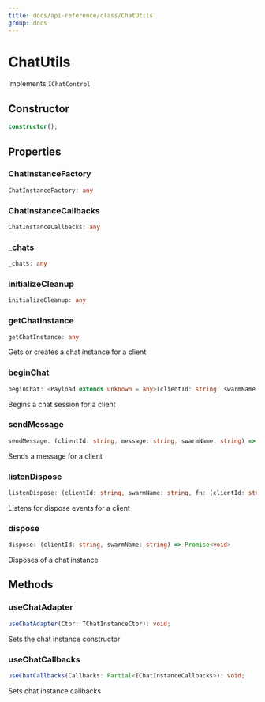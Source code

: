 ```yaml
---
title: docs/api-reference/class/ChatUtils
group: docs
---
```


# ChatUtils

Implements `IChatControl`

## Constructor

```ts
constructor();
```

## Properties

### ChatInstanceFactory

```ts
ChatInstanceFactory: any
```

### ChatInstanceCallbacks

```ts
ChatInstanceCallbacks: any
```

### _chats

```ts
_chats: any
```

### initializeCleanup

```ts
initializeCleanup: any
```

### getChatInstance

```ts
getChatInstance: any
```

Gets or creates a chat instance for a client

### beginChat

```ts
beginChat: <Payload extends unknown = any>(clientId: string, swarmName: string, payload?: Payload) => Promise<boolean>
```

Begins a chat session for a client

### sendMessage

```ts
sendMessage: (clientId: string, message: string, swarmName: string) => Promise<string>
```

Sends a message for a client

### listenDispose

```ts
listenDispose: (clientId: string, swarmName: string, fn: (clientId: string) => void) => void
```

Listens for dispose events for a client

### dispose

```ts
dispose: (clientId: string, swarmName: string) => Promise<void>
```

Disposes of a chat instance

## Methods

### useChatAdapter

```ts
useChatAdapter(Ctor: TChatInstanceCtor): void;
```

Sets the chat instance constructor

### useChatCallbacks

```ts
useChatCallbacks(Callbacks: Partial<IChatInstanceCallbacks>): void;
```

Sets chat instance callbacks
